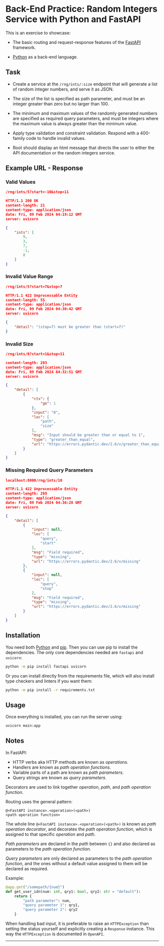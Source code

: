 # Back-End Practice: Random Integers Service with Python and FastAPI

This is an exercise to showcase:

* The basic routing and request-response features of the [FastAPI][0]
framework.

* [Python][1] as a back-end language.

## Task

* Create a service at the `/rng/ints/:size` endpoint that will generate a list
of random integer numbers, and serve it as JSON.

* The size of the list is specified as path parameter, and must be an integer
greater than zero but no larger than 100.

* The minimum and maximum values of the randomly generated numbers are
specified as required query parameters, and must be integers where the maximum
value is always greater than the minimum value.

* Apply type validation and constraint validation. Respond with a 400-family
code to handle invalid values.

* Root should display an html message that directs the user to either the API
documentation or the random integers service.

## Example URL - Response

### Valid Values

```json
/rng/ints/5?start=-10&stop=11
```

```json
HTTP/1.1 200 OK
content-length: 21
content-type: application/json
date: Fri, 09 Feb 2024 04:19:12 GMT
server: uvicorn

{
    "ints": [
        9,
        3,
        7,
        -1,
        8
    ]
}
```

### Invalid Value Range

```json
/rng/ints/5?start=7&stop=7
```

```json
HTTP/1.1 422 Unprocessable Entity
content-length: 55
content-type: application/json
date: Fri, 09 Feb 2024 04:30:42 GMT
server: uvicorn

{
    "detail": "(stop=7) must be greater than (start=7)"
}
```

### Invalid Size

```json
/rng/ints/0?start=1&stop=11
```

```json
content-length: 203
content-type: application/json
date: Fri, 09 Feb 2024 04:32:51 GMT
server: uvicorn

{
    "detail": [
        {
            "ctx": {
                "ge": 1
            },
            "input": "0",
            "loc": [
                "path",
                "size"
            ],
            "msg": "Input should be greater than or equal to 1",
            "type": "greater_than_equal",
            "url": "https://errors.pydantic.dev/2.6/v/greater_than_equal"
        }
    ]
}
```

### Missing Required Query Parameters

```json
localhost:8000/rng/ints/10
```

```json
HTTP/1.1 422 Unprocessable Entity
content-length: 269
content-type: application/json
date: Fri, 09 Feb 2024 04:36:28 GMT
server: uvicorn

{
    "detail": [
        {
            "input": null,
            "loc": [
                "query",
                "start"
            ],
            "msg": "Field required",
            "type": "missing",
            "url": "https://errors.pydantic.dev/2.6/v/missing"
        },
        {
            "input": null,
            "loc": [
                "query",
                "stop"
            ],
            "msg": "Field required",
            "type": "missing",
            "url": "https://errors.pydantic.dev/2.6/v/missing"
        }
    ]
}
```

## Installation

You need both [Python][2] and [pip][3]. Then you can use pip to install the
dependencies. The only core dependencies needed are `fastapi` and `uvicorn`:

```bash
python -m pip install fastapi uvicorn
```

Or you can install directly from the requirements file, which will also install
type checkers and linters if you want them:

```bash
python -m pip install -r requirements.txt
```

## Usage

Once everything is installed, you can run the server using:

```bash
uvicorn main:app
```

## Notes

In FastAPI:
 * HTTP verbs aka HTTP methods are known as *operations*.
 * Handlers are known as *path operation functions*.
 * Variable parts of a path are known as *path parameters*.
 * Query strings are known as *query parameters*.

Decorators are used to link together *operation*, *path*, and *path
operation function*.

Routing uses the general pattern:

```text
@<FastAPI instance>.<operation>(<path>)
<path operation function>
```

The whole line `@<FastAPI instance>.<operation>(<path>)` is known as *path
operation decorator*, and decorates the *path operation function*, which
is assigned to that specific *operation* and *path*.

*Path parameters* are declared in the *path* between `{}` and also declared
as parameters to the *path operation function*.

*Query parameters* are only declared as parameters to the *path operation
function*, and the ones without a default value assigned to them will be
declared as required.

Example:

```Python
@app.get("/somepath/{num}")
def get_user_idn(num: int, qry1: bool, qry2: str = "default"):
    return {
        "path parameter": num,
        "query parameter 1": qry1,
        "query parameter 2": qry2
    }
```

When handling bad input, it is preferable to raise an `HTTPException` than
setting the status yourself and explicitly creating a `Response` instance. This
way the `HTTPException` is documented in `OpenAPI`.

---

[0]: https://fastapi.tiangolo.com/
[1]: https://www.python.org/
[2]: https://www.python.org/downloads/
[3]: https://pip.pypa.io/en/stable/installation/
